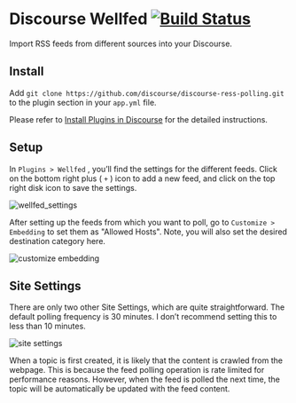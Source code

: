 # Discourse Wellfed [![Build Status](https://travis-ci.org/discourse/discourse-rss-polling.svg?branch=master)](https://travis-ci.org/discourse/discourse-rss-polling)

Import RSS feeds from different sources into your Discourse.

## Install

Add `git clone https://github.com/discourse/discourse-ress-polling.git` to the plugin section in your `app.yml` file.

Please refer to [Install Plugins in Discourse](https://meta.discourse.org/t/install-plugins-in-discourse/19157) for the detailed instructions.

## Setup

In  `Plugins > Wellfed` , you’ll find the settings for the different feeds. Click on the bottom right plus ( `+` ) icon to add a new feed, and click on the top right disk icon to save the settings.

![wellfed_settings](https://user-images.githubusercontent.com/6376558/61013920-d48a7400-a352-11e9-9a33-d56e13143cea.png)

After setting up the feeds from which you want to poll, go to  `Customize > Embedding`  to set them as "Allowed Hosts". Note, you will also set the desired destination category here.

![customize embedding](https://user-images.githubusercontent.com/6376558/61013928-dbb18200-a352-11e9-957e-c57a184d9295.png)

## Site Settings

There are only two other Site Settings, which are quite straightforward. The default polling frequency is 30 minutes. I don’t recommend setting this to less than 10 minutes.

![site settings](https://user-images.githubusercontent.com/6376558/61013931-dfdd9f80-a352-11e9-9e44-2f531002a69e.png)

When a topic is first created, it is likely that the content is crawled from the webpage. This is because the feed polling operation is rate limited for performance reasons. However, when the feed is polled the next time, the topic will be automatically be updated with the feed content.
